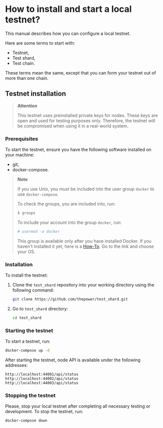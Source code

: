# How to install and start a local testnet?

This manual describes how you can configure a local testnet.

Here are some terms to start with:

- Testnet,
- Test shard,
- Test chain.

These terms mean the same, except that you can form your testnet out of more than one chain.

## Testnet installation

> **Attention**
>
> This testnet uses preinstalled private keys for nodes. These keys are open and used for testing purposes only. Therefore, the testnet will be compromised when using it in a real-world system.

### Prerequisites

To start the testnet, ensure you have the following software installed on your machine:

- git,
- docker-compose.

> **Note**
>
> If you use Unix, you must be included into the user group `docker` to use `docker-compose`.
>
> To check the groups, you are included into, run:
>
> ```bash
> $ groups
> ```
> To include your account into the group `docker`, run:
>
> ```bash
> # usermod -a docker
> ```
>
> This group is available only after you have installed Docker. If you haven't installed it yet, here is a [How-To](https://docs.docker.com/engine/install/). Go to the link and choose your OS.

### Installation

To install the testnet:

1. Clone the `test_shard` repository into your working directory using the following command:

   ```bash
   git clone https://github.com/thepower/test_shard.git
   ```

2. Go to `test_shard` directory:

   ```bash
   cd test_shard
   ```

### Starting the testnet

To start a testnet, run:

```bash
docker-compose up -d
```

After starting the testnet, node API is available under the following addresses:

```text
http://localhost:44001/api/status
http://localhost:44002/api/status
http://localhost:44003/api/status
```

### Stopping the testnet

Please, stop your local testnet after completing all necessary testing or development. To stop the testnet, run:

```bash
docker-compose down
```
